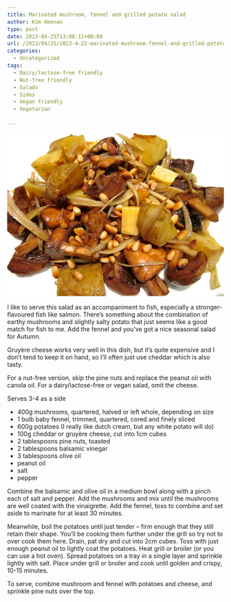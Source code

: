 ```yaml
---
title: Marinated mushroom, fennel and grilled potato salad
author: Kim Heenan
type: post
date: 2013-04-25T13:08:11+00:00
url: /2013/04/25/2013-4-22-marinated-mushroom-fennel-and-grilled-potato-salad/
categories:
  - Uncategorized
tags:
  - Dairy/lactose-free friendly
  - Nut-free friendly
  - Salads
  - Sides
  - Vegan friendly
  - Vegetarian

---
```


![](potato-mushroom-fennel.jpg)

I like to serve this salad as an accompaniment to fish, especially a stronger-flavoured fish like salmon. There’s something about the combination of earthy mushrooms and slightly salty potato that just seems like a good match for fish to me. Add the fennel and you’ve got a nice seasonal salad for Autumn.

<!--more-->

Gruyère cheese works very well in this dish, but it’s quite expensive and I don’t tend to keep it on hand, so I’ll often just use cheddar which is also tasty.

For a nut-free version, skip the pine nuts and replace the peanut oil with canola oil. For a dairy/lactose-free or vegan salad, omit the cheese.

Serves 3-4 as a side

  * 400g mushrooms, quartered, halved or left whole, depending on size
  * 1 bulb baby fennel, trimmed, quartered, cored and finely sliced
  * 600g potatoes (I really like dutch cream, but any white potato will do)
  * 100g cheddar or gruyère cheese, cut into 1cm cubes
  * 2 tablespoons pine nuts, toasted
  * 2 tablespoons balsamic vinegar
  * 3 tablespoons olive oil
  * peanut oil
  * salt
  * pepper

Combine the balsamic and olive oil in a medium bowl along with a pinch each of salt and pepper. Add the mushrooms and mix until the mushrooms are well coated with the vinaigrette. Add the fennel, toss to combine and set aside to marinate for at least 30 minutes.

Meanwhile, boil the potatoes until just tender – firm enough that they still retain their shape. You’ll be cooking them further under the grill so try not to over cook them here. Drain, pat dry and cut into 2cm cubes. Toss with just enough peanut oil to lightly coat the potatoes. Heat grill or broiler (or you can use a hot oven). Spread potatoes on a tray in a single layer and sprinkle lightly with salt. Place under grill or broiler and cook until golden and crispy, 10-15 minutes.

To serve, combine mushroom and fennel with potatoes and cheese, and sprinkle pine nuts over the top.
